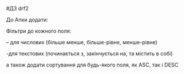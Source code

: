 #ДЗ drf2

До Апки додати:

Фільтри до кожного поля:

– для числових (більше менше, більше-рівне, менше-рівне) 

-для текстових (починається з, закінчується на, та містить в собі)

а також додати сортування для будь-якого поля, як ASC, так і DESC